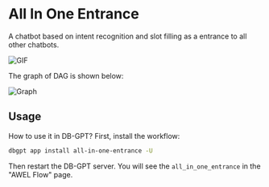 # All In One Entrance

A chatbot based on intent recognition and slot filling as a entrance to all other chatbots.

![GIF](../../assets/img/workflow/all_in_one_entrance_gif.gif)

The graph of DAG is shown below:

![Graph](../../assets/img/workflow/all_in_one_entrance_dag.png)

## Usage

How to use it in DB-GPT?  First, install the workflow:

```bash
dbgpt app install all-in-one-entrance -U
```

Then restart the DB-GPT server. You will see the `all_in_one_entrance` in the "AWEL Flow" page.